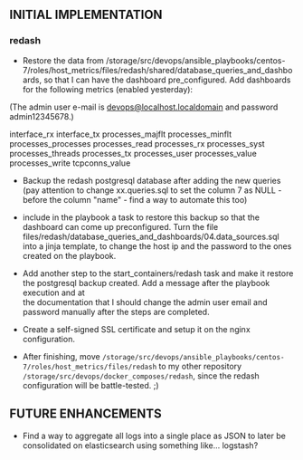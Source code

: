## INITIAL IMPLEMENTATION

### redash
- Restore the data from
  /storage/src/devops/ansible_playbooks/centos-7/roles/host_metrics/files/redash/shared/database_queries_and_dashboards, 
so that I can have the dashboard pre_configured. Add dashboards for the
following metrics (enabled yesterday): 

(The admin user e-mail is devops@localhost.localdomain and password admin12345678.)

interface_rx
interface_tx
processes_majflt
processes_minflt
processes_processes
processes_read
processes_rx
processes_syst
processes_threads
processes_tx
processes_user
processes_value
processes_write
tcpconns_value

- Backup the redash postgresql database after adding the new queries (pay
  attention to change xx.queries.sql to set the column 7 as NULL - before the
column "name" - find a way to automate this too)  

- include in the playbook a task to
restore this backup so that the dashboard can come up preconfigured. Turn the
file files/redash/database_queries_and_dashboards/04.data_sources.sql into a
jinja template, to change the host ip and the password to the ones created on
the playbook. 

- Add another step to the start_containers/redash task and make it restore the
  postgresql backup created. Add a message after the playbook execution and at  
the documentation that I should change the admin user email and password 
manually after the steps are completed.

- Create a self-signed SSL certificate and setup it on the nginx configuration.

- After finishing, move
  `/storage/src/devops/ansible_playbooks/centos-7/roles/host_metrics/files/redash`
to my other repository `/storage/src/devops/docker_composes/redash`, since the
redash configuration will be battle-tested. ;) 

## FUTURE ENHANCEMENTS
- Find a way to aggregate all logs into a single place as JSON to later be consolidated on elasticsearch using something like... logstash? 

